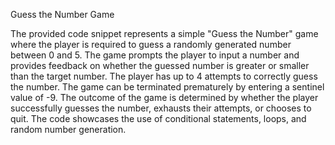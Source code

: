 Guess the Number Game

The provided code snippet represents a simple "Guess the Number" game where the player is required to guess a randomly generated number between 0 and 5. The game prompts the player to input a number and provides feedback on whether the guessed number is greater or smaller than the target number. The player has up to 4 attempts to correctly guess the number. The game can be terminated prematurely by entering a sentinel value of -9. The outcome of the game is determined by whether the player successfully guesses the number, exhausts their attempts, or chooses to quit. The code showcases the use of conditional statements, loops, and random number generation.